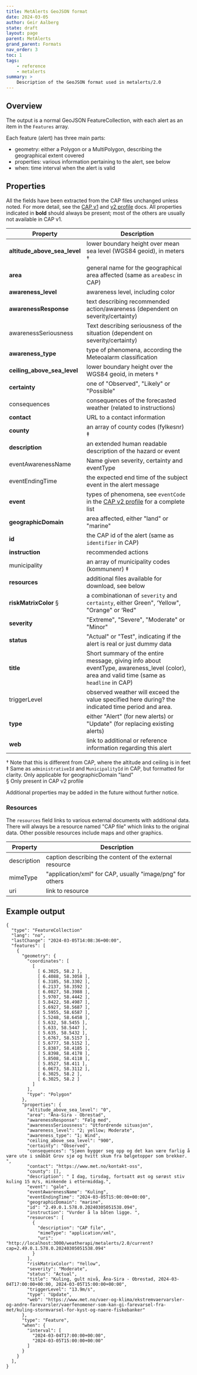 ```yaml
---
title: MetAlerts GeoJSON format
date: 2024-03-05
author: Geir Aalberg
state: draft
layout: page
parent: MetAlerts
grand_parent: Formats
nav_order: 3
toc: 1
tags:
    - reference
    - metalerts
summary: >
    Description of the GeoJSON format used in metalerts/2.0
---
```


## Overview

The output is a normal GeoJSON FeatureCollection, with each alert as an item
in the `Features` array.

Each feature (alert) has three main parts:

- geometry: either a Polygon or a MultiPolygon, describing the geographical extent covered
- properties: various information pertaining to the alert, see below
- when: time interval when the alert is valid

## Properties

All the fields have been extracted from the CAP files unchanged unless noted. For more detail, see the [CAP v1](.//CAP-v1-profile) and [v2 profile](.//CAP-v2-profile) docs. All properties indicated in **bold** should always be present; most of the others are usually not available in CAP v1.

|Property|Description|
|--------|-----------|
|**altitude_above_sea_level**|lower boundary height over mean sea level (WGS84 geoid), in meters †|
|**area**|general name for the geographical area affected (same as `areaDesc` in CAP)|
|**awareness_level**|awareness level, including color|
|**awarenessResponse**|text describing recommended action/awareness (dependent on severity/certainty)|
|awarenessSeriousness|Text describing seriousness of the situation (dependent on severity/certainty)|
|**awareness_type**|type of phenomena, according the Meteoalarm classification|
|**ceiling_above_sea_level**|lower boundary height over the WGS84 geoid, in meters †|
|**certainty**|one of "Observed", "Likely" or "Possible"|
|consequences|consequences of the forecasted weather (related to instructions)|
|**contact**|URL to a contact information|
|**county**|an array of county codes (fylkesnr) ‡|
|**description**|an extended human readable description of the hazard or event|
|eventAwarenessName|Name given severity, certainty and eventType|
|eventEndingTime|the expected end time of the subject event in the alert message|
|**event**|types of phenomena, see `eventCode` in the [CAP v2 profile](.//CAP-v2-profile) for a complete list|
|**geographicDomain**|area affected, either "land" or "marine"|
|**id**|the CAP id of the alert (same as `identifier` in CAP)|
|**instruction**|recommended actions|
|municipality|an array of municipality codes (kommunenr) ‡|
|**resources**|additional files available for download, see below|
|**riskMatrixColor** §|a combinationan of `severity` and `certainty`, either Green", ‘Yellow", "Orange" or ‘Red"|
|**severity**|"Extreme", "Severe", "Moderate" or "Minor"|
|**status**|"Actual" or "Test", indicating if the alert is real or just dummy data|
|**title**|Short summary of the entire message, giving info about eventType, awareness_level (color), area and valid time (same as `headline` in CAP)|
|triggerLevel|observed weather will exceed the value specified here during? the indicated time period and area.|
|**type**|either "Alert" (for new alerts) or "Update" (for replacing existing alerts)|
|**web**|link to additional or reference information regarding this alert|

† Note that this is different from CAP, where the altitude and ceiling is in feet<br>
‡ Same as `administrativeId` and `MunicipalityId` in CAP, but formatted for clarity. Only applicable for geographicDomain "land"<br>
§ Only present in CAP v2 profile

Additional properties may be added in the future without further notice.

### Resources

The `resources` field links to various external documents with additional data.
There will always be a resource named "CAP file" which links to the original data.
Other possible resources include maps and other graphics.

|Property|Description|
|--------|-----------|
|description|caption describing the content of the external resource|
|mimeType|"application/xml" for CAP, usually "image/png" for others|
|uri|link to resource|

## Example output

```
{
  "type": "FeatureCollection"
  "lang": "no",
  "lastChange": "2024-03-05T14:08:36+00:00",
  "features": [
    {
      "geometry": {
        "coordinates": [
          [
            [ 6.3025, 58.2 ],
            [ 6.4088, 58.3058 ],
            [ 6.3185, 58.3302 ],
            [ 6.2137, 58.3592 ],
            [ 6.0827, 58.3988 ],
            [ 5.9707, 58.4442 ],
            [ 5.8422, 58.4987 ],
            [ 5.6927, 58.5687 ],
            [ 5.5955, 58.6587 ],
            [ 5.5248, 58.6458 ],
            [ 5.632, 58.5455 ],
            [ 5.633, 58.5447 ],
            [ 5.635, 58.5432 ],
            [ 5.6767, 58.5157 ],
            [ 5.6777, 58.5152 ],
            [ 5.8387, 58.4185 ],
            [ 5.8398, 58.4178 ],
            [ 5.8508, 58.4118 ],
            [ 5.8527, 58.411 ],
            [ 6.0673, 58.3112 ],
            [ 6.3025, 58.2 ],
            [ 6.3025, 58.2 ]
          ]
        ],
        "type": "Polygon"
      },
      "properties": {
        "altitude_above_sea_level": "0",
        "area": "Åna-Sira - Obrestad",
        "awarenessResponse": "Følg med",
        "awarenessSeriousness": "Utfordrende situasjon",
        "awareness_level": "2; yellow; Moderate",
        "awareness_type": "1; Wind",
        "ceiling_above_sea_level": "900",
        "certainty": "Observed",
        "consequences": "Sjøen bygger seg opp og det kan være farlig å være ute i småbåt Grov sjø og hvitt skum fra bølgetopper som brekker. ",
        "contact": "https://www.met.no/kontakt-oss",
        "county": [],
        "description": " I dag, tirsdag, fortsatt øst og sørøst stiv kuling 15 m/s, minkende i ettermiddag.",
        "event": "gale",
        "eventAwarenessName": "Kuling",
        "eventEndingTime": "2024-03-05T15:00:00+00:00",
        "geographicDomain": "marine",
        "id": "2.49.0.1.578.0.20240305051538.094",
        "instruction": "Vurder å la båten ligge. ",
        "resources": [
          {
            "description": "CAP file",
            "mimeType": "application/xml",
            "uri": "http://localhost:3000/weatherapi/metalerts/2.0/current?cap=2.49.0.1.578.0.20240305051538.094"
          }
        ],
        "riskMatrixColor": "Yellow",
        "severity": "Moderate",
        "status": "Actual",
        "title": "Kuling, gult nivå, Åna-Sira - Obrestad, 2024-03-04T17:00:00+00:00, 2024-03-05T15:00:00+00:00",
        "triggerLevel": "13.9m/s",
        "type": "Update",
        "web": "https://www.met.no/vaer-og-klima/ekstremvaervarsler-og-andre-farevarsler/vaerfenomener-som-kan-gi-farevarsel-fra-met/kuling-stormvarsel-for-kyst-og-naere-fiskebanker"
      },
      "type": "Feature",
      "when": {
        "interval": [
          "2024-03-04T17:00:00+00:00",
          "2024-03-05T15:00:00+00:00"
        ]
      }
    }
  ],
}
```

